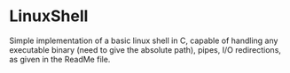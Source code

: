 # LinuxShell
Simple implementation of a basic linux shell in C, capable of handling any executable binary (need to give the absolute path), pipes, I/O redirections, as given in the ReadMe file.
